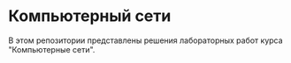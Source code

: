 # Компьютерный сети

В этом репозитории представлены решения лабораторных работ курса "Компьютерные сети".
